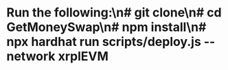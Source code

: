 # Run the following:\n# git clone\n# cd GetMoneySwap\n# npm install\n# npx hardhat run scripts/deploy.js --network xrplEVM
